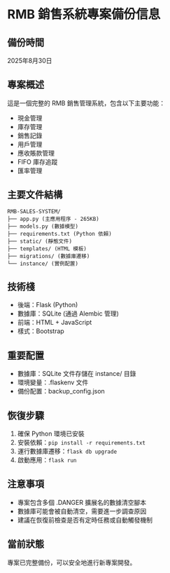 # RMB 銷售系統專案備份信息

## 備份時間
2025年8月30日

## 專案概述
這是一個完整的 RMB 銷售管理系統，包含以下主要功能：
- 現金管理
- 庫存管理
- 銷售記錄
- 用戶管理
- 應收賬款管理
- FIFO 庫存追蹤
- 匯率管理

## 主要文件結構
```
RMB-SALES-SYSTEM/
├── app.py (主應用程序 - 265KB)
├── models.py (數據模型)
├── requirements.txt (Python 依賴)
├── static/ (靜態文件)
├── templates/ (HTML 模板)
├── migrations/ (數據庫遷移)
└── instance/ (實例配置)
```

## 技術棧
- 後端：Flask (Python)
- 數據庫：SQLite (通過 Alembic 管理)
- 前端：HTML + JavaScript
- 樣式：Bootstrap

## 重要配置
- 數據庫：SQLite 文件存儲在 instance/ 目錄
- 環境變量：.flaskenv 文件
- 備份配置：backup_config.json

## 恢復步驟
1. 確保 Python 環境已安裝
2. 安裝依賴：`pip install -r requirements.txt`
3. 運行數據庫遷移：`flask db upgrade`
4. 啟動應用：`flask run`

## 注意事項
- 專案包含多個 .DANGER 擴展名的數據清空腳本
- 數據庫可能會被自動清空，需要進一步調查原因
- 建議在恢復前檢查是否有定時任務或自動觸發機制

## 當前狀態
專案已完整備份，可以安全地進行新專案開發。



